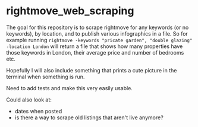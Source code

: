 # rightmove_web_scraping

The goal for this repository is to scrape rightmove for any keywords (or no keywords), by location, and to publish various infographics in a file. So for example running `rightmove -keywords "pricate garden", "double glazing" -location London`  will return a file that shows how many properties have those keywords in London, their average price and number of bedrooms etc.

Hopefully I will also include something that prints a cute picture in the terminal when something is run.

Need to add tests and make this very easily usable.

Could also look at:
- dates when posted
- is there a way to scrape old listings that aren't live anymore?